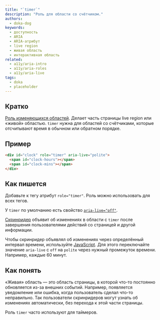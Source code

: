 ```yaml
---
title: "`timer`"
description: "Роль для области со счётчиком."
authors:
  - doka-dog
keywords:
  - доступность
  - ARIA
  - ARIA-атрибут
  - live region
  - живая область
  - интерактивная область
related:
  - a11y/aria-intro
  - a11y/aria-roles
  - a11y/aria-live
tags:
  - doka
  - placeholder
---
```


## Кратко

[Роль изменяющихся областей](/a11y/aria-roles/#roli-izmenyayushchihsya-oblastey). Делает часть страницы live region или «живой» областью. `timer` нужна для областей со счётчиками, которые отсчитывают время в обычном или обратном порядке.

## Пример

```html
<div id="clock" role="timer" aria-live="polite">
  <span id="clock-hours"></span>
  <span id="clock-mins"></span>
</div>
```

## Как пишется

Добавьте к тегу атрибут `role="timer"`. Роль можно использовать для всех тегов.

У `timer` по умолчанию есть свойство [`aria-live="off"`](/a11y/aria-live/).

[Скринридер](/a11y/screenreaders/) объявит об изменениях в области с `timer` после завершения пользователями действий со страницей и другой информации.

Чтобы скринридер объявлял об изменениях через определённый интервал времени, используйте [JavaScript](/js/). Для этого переключайте значение `aria-live` c `off` на `polite` через нужный промежуток времени. Например, каждые 60 минут.

## Как понять

«Живая» область — это область страницы, в которой что-то постоянно обновляется из-за внешних событий. Например, появляется уведомление или ошибка, когда пользователь сделал что-то неправильно. Так пользователи скринридеров могут узнать об изменениях автоматически, без перехода к этой части страницы.

Роль `timer` часто используют для таймеров.
